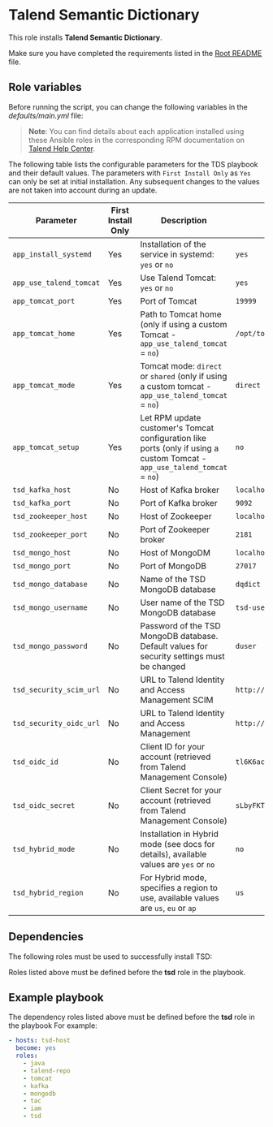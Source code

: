 # Talend Semantic Dictionary

This role installs **Talend Semantic Dictionary**.

Make sure you have completed the requirements listed in the [Root README](../../../README.md) file.

## Role variables

Before running the script, you can change the following variables in the *defaults/main.yml* file:

> **Note**: You can find details about each application installed using these Ansible roles in the corresponding RPM documentation on [Talend Help Center](https://help.talend.com/search/all?query=rpm&content-lang=en-US).

The following table lists the configurable parameters for the TDS playbook and their default values.
The parameters with `First Install Only` as `Yes` can only be set at initial installation. Any subsequent changes to the values are not taken into account during an update.

| Parameter               | First Install Only | Description                                                                                                                | Default                      |
| ----------------------- | ------------------ | -------------------------------------------------------------------------------------------------------------------------- | ---------------------------- |
| `app_install_systemd`   | Yes                | Installation of the service in systemd: `yes` or `no`                                                                      | `yes`                        |
| `app_use_talend_tomcat` | Yes                | Use Talend Tomcat: `yes` or `no`                                                                                           | `yes`                        |
| `app_tomcat_port`       | Yes                | Port of Tomcat                                                                                                             | `19999`                      |
| `app_tomcat_home`       | Yes                | Path to Tomcat home (only if using a custom Tomcat - `app_use_talend_tomcat` = `no`)                                       | `/opt/tomcat`                |
| `app_tomcat_mode`       | Yes                | Tomcat mode: `direct` or `shared` (only if using a custom tomcat - `app_use_talend_tomcat` = `no`)                         | `direct`                     |
| `app_tomcat_setup`      | Yes                | Let RPM update customer's Tomcat configuration like ports (only if using a custom Tomcat - `app_use_talend_tomcat` = `no`) | `no`                         |
| `tsd_kafka_host`        | No                 | Host of Kafka broker                                                                                                       | `localhost`                  |
| `tsd_kafka_port`        | No                 | Port of Kafka broker                                                                                                       | `9092`                       |
| `tsd_zookeeper_host`    | No                 | Host of Zookeeper                                                                                                          | `localhost`                  |
| `tsd_zookeeper_port`    | No                 | Port of Zookeeper broker                                                                                                   | `2181`                       |
| `tsd_mongo_host`        | No                 | Host of MongoDM                                                                                                            | `localhost`                  |
| `tsd_mongo_port`        | No                 | Port of MongoDB                                                                                                            | `27017`                      |
| `tsd_mongo_database`    | No                 | Name of the TSD MongoDB database                                                                                           | `dqdict`                     |
| `tsd_mongo_username`    | No                 | User name of the TSD MongoDB database                                                                                      | `tsd-user`                   |
| `tsd_mongo_password`    | No                 | Password of the TSD MongoDB database. Default values for security settings must be changed                                 | `duser`                      |
| `tsd_security_scim_url` | No                 | URL to Talend Identity and Access Management SCIM                                                                          | `http://localhost:9080/scim` |
| `tsd_security_oidc_url` | No                 | URL to Talend Identity and Access Management                                                                               | `http://localhost:9080/oidc` |
| `tsd_oidc_id`           | No                 | Client ID for your account (retrieved from Talend Management Console)                                                      | `tl6K6ac7tSE-LQ`             |
| `tsd_oidc_secret`       | No                 | Client Secret for your account (retrieved from Talend Management Console)                                                  | `sLbyFKTzM8F0dTL10mHd3A`     |
| `tsd_hybrid_mode`       | No                 | Installation in Hybrid mode (see docs for details), available values are `yes` or `no`                                     | `no`                         |
| `tsd_hybrid_region`     | No                 | For Hybrid mode, specifies a region to use, available values are `us`, `eu` or `ap`                                        | `us`                         |

## Dependencies

The following roles must be used to successfully install TSD:

Roles listed above must be defined before the **tsd** role in the playbook.

## Example playbook

The dependency roles listed above must be defined before the **tsd** role in the playbook For example:

```yaml
- hosts: tsd-host
  become: yes
  roles:
    - java
    - talend-repo
    - tomcat
    - kafka
    - mongodb
    - tac
    - iam
    - tsd
```
